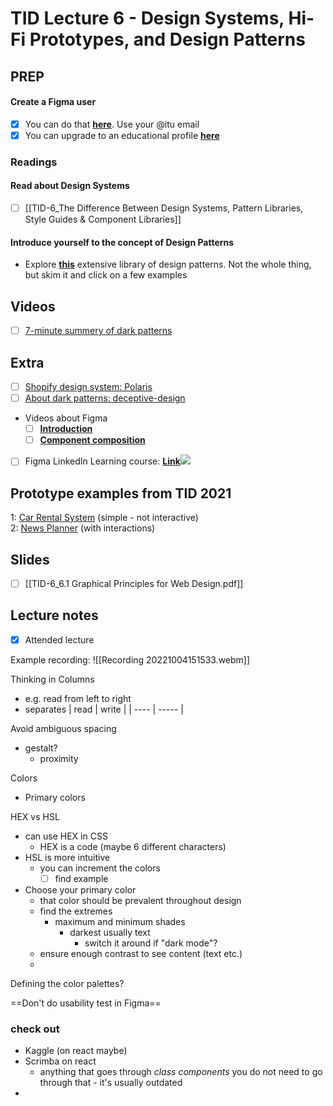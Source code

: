 # TID Lecture 6 - Design Systems, Hi-Fi Prototypes, and Design Patterns

## PREP
#### Create a Figma user
- [x] You can do that [**here**](https://www.figma.com/). Use your @itu email
- [x] You can upgrade to an educational profile [**here**](https://www.figma.com/education/?fuid=886182188895355262)

### Readings
#### Read about Design Systems
- [ ] [[TID-6_The Difference Between Design Systems, Pattern Libraries, Style Guides & Component Libraries]]
#### Introduce yourself to the concept of Design Patterns
- Explore **[this](https://ui-patterns.com/patterns)** extensive library of design patterns. Not the whole thing, but skim it and click on a few examples

## Videos
- [ ] [7-minute summery of dark patterns](https://youtu.be/kxkrdLI6e6M)

## Extra
- [ ] [Shopify design system: Polaris](https://polaris.shopify.com/)
- [ ] [About dark patterns: deceptive-design](https://www.deceptive.design/)
- Videos about Figma
	- [ ] [**Introduction**](https://www.youtube.com/watch?v=eZJOSK4gXl4)
	- [ ] [**Component composition**](https://www.youtube.com/watch?v=hnx5UWaP_jo)
- [ ] Figma LinkedIn Learning course: [**Link**_![](https://img.icons8.com/material-outlined/24/000000/link--v1.png)_](https://www.linkedin.com/learning/figma-essential-training-the-basics/the-basics-of-figma?u=55937129)

## Prototype examples from TID 2021  

1: [Car Rental System](https://www.figma.com/file/xuHRhDVOyAT3GVmDrWDbFA/Design-System?node-id=0%3A1) (simple - not interactive)  
2: [News Planner](https://www.figma.com/file/Mr9ZdpMsgoUqDJeD7OkTe5/Design-System-%26-Hi-Fi?node-id=0%3A1) (with interactions)

## Slides
- [ ] [[TID-6_6.1 Graphical Principles for Web Design.pdf]]

## Lecture notes
- [x] Attended lecture

Example recording: 
![[Recording 20221004151533.webm]]

Thinking in Columns
- e.g. read from left to right
- separates
| read | write |
| ---- | ----- |

Avoid ambiguous spacing
- gestalt?
	- proximity

Colors
- Primary colors

HEX vs HSL
- can use HEX in CSS
	- HEX is a code (maybe 6 different characters)
- HSL is more intuitive
	- you can increment the colors
		- [ ] find example
- Choose your primary color
	- that color should be prevalent throughout design
	- find the extremes
		- maximum and minimum shades
			- darkest usually text
				- switch it around if "dark mode"?
	- ensure enough contrast to see content (text etc.)
	- 
Defining the color palettes?

==Don't do usability test in Figma==


### check out
- Kaggle (on react maybe)
- Scrimba on react
	- anything that goes through *class components* you do not need to go through that - it's usually outdated
- 